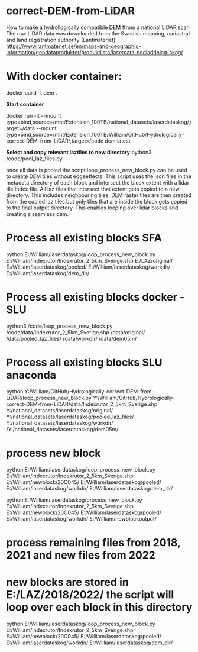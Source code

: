 # correct-DEM-from-LiDAR
How to make a hydrollogically compatible DEM ffrom a national LiDAR scan
The raw LiDAR data was downloaded from the Swedish mapping, cadastral and land registration authority (Lantmäteriet): https://www.lantmateriet.se/en/maps-and-geographic-information/geodataprodukter/produktlista/laserdata-nedladdning-skog/


# With docker container:
docker build -t dem .

**Start container**

docker run -it  --mount type=bind,source=/mnt/Extension_100TB/national_datasets/laserdataskog/,target=/data --mount type=bind,source=/mnt/Extension_100TB/William/GitHub/Hydrologically-correct-DEM-from-LiDAR/,target=/code dem:latest

**Select and copy relevant laztiles to new directory**
python3 /code/pool_laz_files.py 

once all data is pooled the script loop_process_new_block.py can be used to create DEM tiles without edgeeffects. This script uses the json files in the metadata directory of each block and intersect the block extent with a lidar tile index file. All laz files that intersect that extent gets copied to a new directory. This includes neighbouring tiles. DEM raster tiles are then created from the copied laz tiles but only tiles that are inside the block gets copied to the final output directory. This enables looping over lidar blocks and creating a seamless dem.  


# Process all existing blocks SFA
python E:/William/laserdataskog/loop_process_new_block.py E:/William/Indexrutor/Indexrutor_2_5km_Sverige.shp E:/LAZ/original/ E:/William/laserdataskog/pooled/ E:/William/laserdataskog/workdir/ E:/William/laserdataskog/dem_dir/



# Process all existing blocks docker - SLU
python3 /code/loop_process_new_block.py /code/data/Indexrutor_2_5km_Sverige.shp /data/original/ /data/pooled_laz_files/ /data/workdir/ /data/dem05m/




# Process all existing blocks SLU anaconda
python Y:/William/GitHub/Hydrologically-correct-DEM-from-LiDAR/loop_process_new_block.py Y:/William/GitHub/Hydrologically-correct-DEM-from-LiDAR/data/Indexrutor_2_5km_Sverige.shp Y:/national_datasets/laserdataskog/original/ Y:/national_datasets/laserdataskog/pooled_laz_files/ Y:/national_datasets/laserdataskog/workdir/ /Y:/national_datasets/laserdataskog/dem05m/

# process new block
python E:/William/laserdataskog/loop_process_new_block.py E:/William/Indexrutor/Indexrutor_2_5km_Sverige.shp E:/William/newblock/20C045/ E:/William/laserdataskog/pooled/ E:/William/laserdataskog/workdir/ E:/William/laserdataskog/dem_dir/


python E:/William/laserdataskog/process_new_block.py E:/William/Indexrutor/Indexrutor_2_5km_Sverige.shp E:/William/newblock/20C045/ E:/William/laserdataskog/pooled/ E:/William/laserdataskog/workdir/ E:/William/newblockoutput/

# process remaining files from 2018, 2021 and new files from 2022
# new blocks are stored in E:/LAZ/2018/2022/ the script will loop over each block in this directory
python E:/William/laserdataskog/loop_process_new_block.py E:/William/Indexrutor/Indexrutor_2_5km_Sverige.shp E:/William/newblock/20C045/ E:/William/laserdataskog/pooled/ E:/William/laserdataskog/workdir/ E:/William/laserdataskog/dem_dir/


